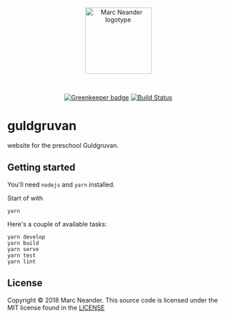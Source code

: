 <br />
<p align="center">
    <a href="https://marcneander.io">
        <img src="https://raw.githubusercontent.com/marcneander/marcneander.io/master/src/images/m-dark.png" alt="Marc Neander logotype" width="151"></a>
</p>
<br />
<p align="center">
    <a href="https://greenkeeper.io/">
        <img src="https://badges.greenkeeper.io/marcneander/guldgruvan.svg" alt="Greenkeeper badge"></a>
    <a href="https://travis-ci.com/marcneander/guldgruvan">
        <img src="https://api.travis-ci.com/marcneander/guldgruvan.svg?branch=master" alt="Build Status"></a>
</p>

# guldgruvan
website for the preschool Guldgruvan.

## Getting started

You'll need `nodejs` and `yarn` installed.

Start of with
```
yarn
```

Here's a couple of available tasks:
```
yarn develop
yarn build
yarn serve
yarn test
yarn lint
```

## License

Copyright © 2018 Marc Neander. This source code is licensed under the MIT
license found in the [LICENSE](https://github.com/marcneander/guldgruvan/blob/master/LICENSE)

